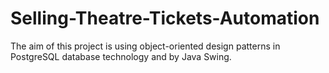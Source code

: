 # Selling-Theatre-Tickets-Automation

The aim of this project is using object-oriented design patterns in PostgreSQL database technology and by Java Swing.

